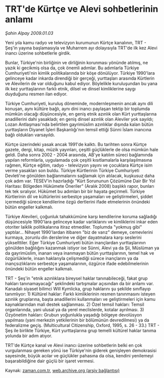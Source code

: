 # TRT'de Kürtçe ve Alevi sohbetlerinin anlamı

*Şahin Alpay 2009.01.03*

<tr><td class="metin" colspan="2" style="padding-top: 20px; padding-left: 5px; padding-right: 10px;">Yeni yıla kamu radyo ve televizyon kurumunun Kürtçe kanalının, TRT - Şeş'in yayına başlamasıyla ve Muharrem ayı dolayısıyla TRT'de ilk kez Alevi inancı üzerine sohbetlerle girdik.</td></tr><tr><td class="metin" colspan="2" style="padding-top: 20px; padding-left: 5px; padding-right: 10px;"><p>Bunlar, Türkiye'nin birliğinin ve dirliğinin korunması yönünde atılmış, ne yazık ki gecikmiş olsa da, çok önemli adımlar. Bu adımlarla Türkiye Cumhuriyeti'nin kimlik politikalarında bir köşe dönülüyor. Türkiye 1990'lara gelinceye kadar inkarda direndiği bir gerçeği, yurttaşları arasında Kürtlerin ve Alevilerin de var olduğunu kabul ediyor. Böylelikle kuruluşundan bu yana ilk kez yurttaşlarının farklı etnik, dilsel ve dinsel kimliklerine saygı duyduğunu resmen ilan ediyor.
<p>Türkiye Cumhuriyeti, kuruluş döneminde, modernleşmenin ancak aynı dili konuşan, aynı kültüre bağlı, aynı dini inancı paylaşan tektip bir toplumda mümkün olacağı düşüncesiyle, en geniş etnik azınlık olan Kürt yurttaşlarına anadillerini dahi yasakladı; en geniş dinsel azınlık olan Aleviler yok sayıldı; Lozan Antlaşması'nda belirtilen gayrimüslim azınlıklar dışında kalan bütün yurttaşların Diyanet İşleri Başkanlığı'nın temsil ettiği Sünni İslam inancına bağlı oldukları varsayıldı.
<p>Kürtçe üzerindeki yasak ancak 1991'de kalktı. Bu tarihten sonra Kürtçe gazete, dergi, kitap, müzik yayınları, çeşitli güçlüklerle de olsa mümkün hale geldi. Daha sonra 2002 - 2004 arasında, AB'ye katılım süreci bağlamında yapılan reformlarla, uygulamada çok çeşitli kısıtlamalarla karşılaşılmasına rağmen, Kürtçe eğitim, radyo - televizyon yayını ve çocuklara Kürtçe isim verme yasakları son buldu. Türkiye Kürtlerinin Türkiye Cumhuriyeti Devleti'ne gönülden bağlanmalarını sağlamak için atılacak, kuşkusuz daha çok adım var. TESEV'in hazırladığı "Kürt Sorununun Çözümüne Dair Bir Yol Haritası: Bölgeden Hükümete Öneriler" (Aralık 2008) başlıklı rapor, bunları tek tek sıralıyor. Hükümet bu adımları bir bir hayata geçirmeli. Türkiye Kürtlerinin dil ve kültürlerini serbestçe yaşamaları ve geliştirmeleri, şiddet içermediği sürece kendilerine özgü dertlerini ifade etmelerinin önündeki bütün engeller kalkmalı.
<p>Türkiye Alevileri, çoğunluk tahakkümüne karşı kendilerine koruma sağladığı düşüncesiyle 1990'lara gelinceye kadar varlıklarını ve kimliklerini inkar eden otoriter laiklik politikalarına itiraz etmediler. Toplumda "yokmuş gibi" yaptılar... Nihayet 1990'lardan itibaren "biz de varız" demeye, cemevlerini kurmaya, zorunlu din derslerine ve diğer dayatmalara karşı seslerini yükselttiler. Eğer Türkiye Cumhuriyeti bütün inançlardan yurttaşlarının gönülden bağlılığını kazanmak istiyor ise Sünni, Alevi ya da Şii, Müslüman ya da gayrimüslim, inanan veya inanmayan bütün yurttaşlarının, temel hak ve özgürlüklerle, insan haklarıyla çelişmediği sürece inançlarını ya da inançsızlıklarını serbestçe yaşamalarının, özgürce ifade edebilmelerinin önündeki bütün engeller kalkmalı.
<p>TRT - Şeş'in "etnik azınlıklara bireysel haklar tanınabileceği, fakat grup hakları tanınamayacağı" şeklindeki tartışmalar açısından da bir anlamı var. Kanadalı siyaset bilimci Will Kymlicka, grup haklarını şu şekilde sınıflayıp tanımlıyor: 1) Kültürel haklar: Farklı kimliklerinin resmen tanınmasını isteyen azınlık gruplarına, başta anadillerini kullanmaları ve geliştirmeleri için kamu kaynaklarından mali destek sağlanması. 2) Özel temsil hakları: Temsil organlarında, yani ulusal ya da yerel meclislerde, kotalar ayrılması. 3) Özyönetim hakları: Grubun yoğunlukla yaşadığı bölgeye devolüsyon yapılması (yani merkezin yetkilerinin bir bölümünün devredilmesi) ya da federalizme geçiş. (Multicultural Citizenship, Oxford, 1995, s. 26 - 33.) TRT - Şeş ile birlikte Türkiye, Kürt yurttaşlarına grup temelli kültürel haklar tanıma yolunda bir adım atıyor.
<p>TRT'de Kürtçe kanal ve Alevi inancı üzerine sohbetlerin belki en çok vurgulanması gereken yönü ise Türkiye'nin giderek genişleyen demokrasisi sayesinde, büyük acılar ve güçlükler pahasına da olsa, kendini yenilemeyi başarabildiğine dair güçlü bir işaret vermesi.<br/></p></p></p></p></p></p></td></tr>

Kaynak: [zaman.com.tr](http://zaman.com.tr/yazar.do?yazino=791168), [web.archive.org (arşiv bağlantısı)](http://web.archive.org/web/20090120193953/http://zaman.com.tr:80/yazar.do?yazino=791168)
